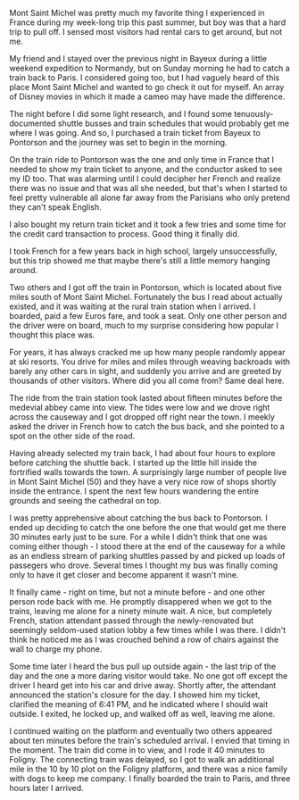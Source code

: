 Mont Saint Michel was pretty much my favorite thing I experienced in France during my week-long trip this past summer, but boy was that a hard trip to pull off. I sensed most visitors had rental cars to get around, but not me.

My friend and I stayed over the previous night in Bayeux during a little weekend expedition to Normandy, but on Sunday morning he had to catch a train back to Paris. I considered going too, but I had vaguely heard of this place Mont Saint Michel and wanted to go check it out for myself. An array of Disney movies in which it made a cameo may have made the difference.

The night before I did some light research, and I found some tenuously-documented shuttle busses and train schedules that would probably get me where I was going. And so, I purchased a train ticket from Bayeux to Pontorson and the journey was set to begin in the morning.

On the train ride to Pontorson was the one and only time in France that I needed to show my train ticket to anyone, and the conductor asked to see my ID too. That was alarming until I could decipher her French and realize there was no issue and that was all she needed, but that's when I started to feel pretty vulnerable all alone far away from the Parisians who only pretend they can't speak English.

I also bought my return train ticket and it took a few tries and some time for the credit card transaction to process. Good thing it finally did.

I took French for a few years back in high school, largely unsuccessfully, but this trip showed me that maybe there's still a little memory hanging around.

Two others and I got off the train in Pontorson, which is located about five miles south of Mont Saint Michel. Fortunately the bus I read about actually existed, and it was waiting at the rural train station when I arrived. I boarded, paid a few Euros fare, and took a seat. Only one other person and the driver were on board, much to my surprise considering how popular I thought this place was.

For years, it has always cracked me up how many people randomly appear at ski resorts. You drive for miles and miles through weaving backroads with barely any other cars in sight, and suddenly you arrive and are greeted by thousands of other visitors. Where did you all come from? Same deal here.

The ride from the train station took lasted about fifteen minutes before the medevial abbey came into view. The tides were low and we drove right across the causeway and I got dropped off right near the town. I meekly asked the driver in French how to catch the bus back, and she pointed to a spot on the other side of the road.

Having already selected my train back, I had about four hours to explore before catching the shuttle back. I started up the little hill inside the fortrified walls towards the town. A surprisingly large number of people live in Mont Saint Michel (50) and they have a very nice row of shops shortly inside the entrance. I spent the next few hours wandering the entire grounds and seeing the cathedral on top.

I was pretty apprehensive about catching the bus back to Pontorson. I ended up deciding to catch the one before the one that would get me there 30 minutes early just to be sure. For a while I didn't think that one was coming either though - I stood there at the end of the causeway for a while as an endless stream of parking shuttles passed by and picked up loads of passegers who drove. Several times I thought my bus was finally coming only to have it get closer and become apparent it wasn't mine.

It finally came - right on time, but not a minute before - and one other person rode back with me. He promptly disappered when we got to the trains, leaving me alone for a ninety minute wait. A nice, but completely French, station attendant passed through the newly-renovated but seemingly seldom-used station lobby a few times while I was there. I didn't think he noticed me as I was crouched behind a row of chairs against the wall to charge my phone.

Some time later I heard the bus pull up outside again - the last trip of the day and the one a more daring visitor would take. No one got off except the driver I heard get into his car and drive away. Shortly after, the attendant announced the station's closure for the day. I showed him my ticket, clarified the meaning of 6:41 PM, and he indicated where I should wait outside. I exited, he locked up, and walked off as well, leaving me alone.

I continued waiting on the platform and eventually two others appeared about ten minutes before the train's scheduled arrival. I envied that timing in the moment. The train did come in to view, and I rode it 40 minutes to Foligny. The connecting train was delayed, so I got to walk an additional mile in the 10 by 10 plot on the Foligny platform, and there was a nice family with dogs to keep me company. I finally boarded the train to Paris, and three hours later I arrived.
